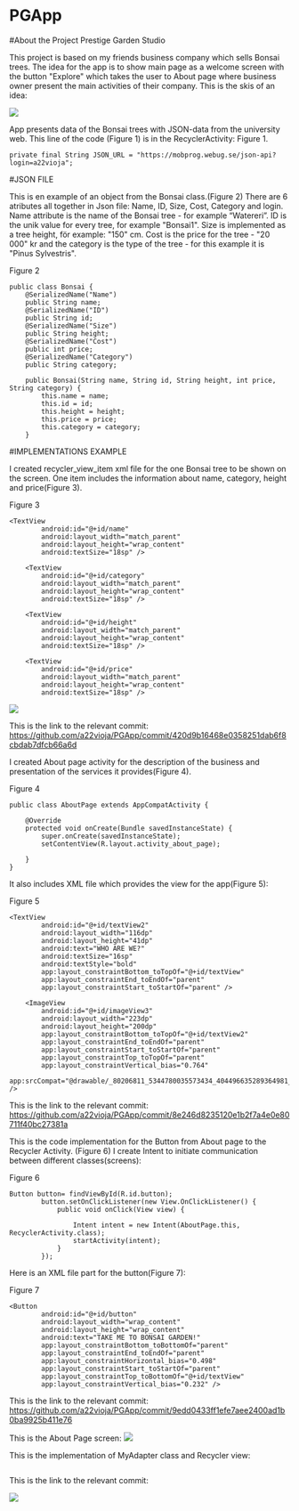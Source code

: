 # PGApp

#About the Project Prestige Garden Studio 

This project is based on my friends business company which sells Bonsai trees.
The idea for the app is to show main page as a welcome screen with the button "Explore" 
which takes the user to About page where business owner present the main activities of their company.
This is the skis of an idea:

![](Skis.png)

App presents data of the Bonsai trees with JSON-data from the university web. This line of the code
(Figure 1) is in the RecyclerActivity:
Figure 1.
```
private final String JSON_URL = "https://mobprog.webug.se/json-api?login=a22vioja";
```

#JSON FILE

This is en example of an object from the Bonsai class.(Figure 2) There are 6 atributes all together in Json 
file: Name, ID, Size, Cost, Category and login. Name attribute is the name of the Bonsai tree - 
for example “Watereri”. ID is the unik value for every tree, for example "Bonsai1". Size is 
implemented as a tree height, för example: "150" cm. Cost is the price for the tree - "20 000" kr 
and the category is the type of the tree - for this example it is "Pinus Sylvestris".

Figure 2
```
public class Bonsai {
    @SerializedName("Name")
    public String name;
    @SerializedName("ID")
    public String id;
    @SerializedName("Size")
    public String height;
    @SerializedName("Cost")
    public int price;
    @SerializedName("Category")
    public String category;

    public Bonsai(String name, String id, String height, int price, String category) {
        this.name = name;
        this.id = id;
        this.height = height;
        this.price = price;
        this.category = category;
    }
```

#IMPLEMENTATIONS EXAMPLE

I created recycler_view_item xml file for the one Bonsai tree to be shown on the screen. One item
includes the information about name, category, height and price(Figure 3).

Figure 3
```
<TextView
        android:id="@+id/name"
        android:layout_width="match_parent"
        android:layout_height="wrap_content"
        android:textSize="18sp" />

    <TextView
        android:id="@+id/category"
        android:layout_width="match_parent"
        android:layout_height="wrap_content"
        android:textSize="18sp" />

    <TextView
        android:id="@+id/height"
        android:layout_width="match_parent"
        android:layout_height="wrap_content"
        android:textSize="18sp" />

    <TextView
        android:id="@+id/price"
        android:layout_width="match_parent"
        android:layout_height="wrap_content"
        android:textSize="18sp" />

```
![](rvi.png)

This is the link to the relevant commit: 
https://github.com/a22vioja/PGApp/commit/420d9b16468e0358251dab6f8cbdab7dfcb66a6d 

I created About page activity for the description of the business and presentation of the services it 
provides(Figure 4).

Figure 4
```
public class AboutPage extends AppCompatActivity {

    @Override
    protected void onCreate(Bundle savedInstanceState) {
        super.onCreate(savedInstanceState);
        setContentView(R.layout.activity_about_page);

    }
}
```
It also includes XML file which provides the view for the app(Figure 5):

Figure 5
```
<TextView
        android:id="@+id/textView2"
        android:layout_width="116dp"
        android:layout_height="41dp"
        android:text="WHO ARE WE?"
        android:textSize="16sp"
        android:textStyle="bold"
        app:layout_constraintBottom_toTopOf="@+id/textView"
        app:layout_constraintEnd_toEndOf="parent"
        app:layout_constraintStart_toStartOf="parent" />

    <ImageView
        android:id="@+id/imageView3"
        android:layout_width="223dp"
        android:layout_height="200dp"
        app:layout_constraintBottom_toTopOf="@+id/textView2"
        app:layout_constraintEnd_toEndOf="parent"
        app:layout_constraintStart_toStartOf="parent"
        app:layout_constraintTop_toTopOf="parent"
        app:layout_constraintVertical_bias="0.764"
        app:srcCompat="@drawable/_80206811_5344780035573434_404496635289364981_n" />

```
This is the link to the relevant commit:
https://github.com/a22vioja/PGApp/commit/8e246d8235120e1b2f7a4e0e80711f40bc27381a


This is the code implementation for the Button from About page to the Recycler Activity. (Figure 6) 
I create Intent to initiate communication between different classes(screens):

Figure 6
```
Button button= findViewById(R.id.button);
        button.setOnClickListener(new View.OnClickListener() {
            public void onClick(View view) {
                
                Intent intent = new Intent(AboutPage.this, RecyclerActivity.class);
                startActivity(intent);
            }
        });
```

Here is an XML file part for the button(Figure 7):

Figure 7
```
<Button
        android:id="@+id/button"
        android:layout_width="wrap_content"
        android:layout_height="wrap_content"
        android:text="TAKE ME TO BONSAI GARDEN!"
        app:layout_constraintBottom_toBottomOf="parent"
        app:layout_constraintEnd_toEndOf="parent"
        app:layout_constraintHorizontal_bias="0.498"
        app:layout_constraintStart_toStartOf="parent"
        app:layout_constraintTop_toBottomOf="@+id/textView"
        app:layout_constraintVertical_bias="0.232" />
```

This is the link to the relevant commit:
https://github.com/a22vioja/PGApp/commit/9edd0433ff1efe7aee2400ad1b0ba9925b411e76 

This is the About Page screen:
![](aboutPG.png)


This is the implementation of MyAdapter class and Recycler view:
```
```

This is the link to the relevant commit:

![](.jpg)

